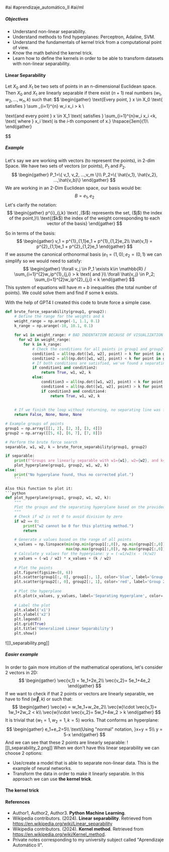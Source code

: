#ai #aprendizaje_automático_II #ai/ml 

##### **Objectives**
- Understand non-linear separability.
- Understand methods to find hyperplanes: Perceptron, Adaline, SVM.
- Understand the fundamentals of kernel trick from a computational point of view.
- Know the math behind the kernel trick.
- Learn how to define the kernels in order to be able to transform datasets with non-linear separability.


#### Linear Separability
Let $X_0$ and $X_1$ be two sets of points in an n-dimensional Euclidean space. Then $X_0$ and $X_1$ are linearly separable if there exist ($n+1$) real numbers ($w_1, w_2, ..., w_n, k$) such that:
$$
\begin{gather}
\text{Every point, } x \in X_0 \text{ satisfies }
\sum _{i=1}^{n} w_i x_i > k \\

\text{and every point } x \in X_1 \text{ satisfies  } \sum_{i=1}^{n}w_i x_i <k, \text{ where } x_i \text{ is the $i$-th component of x.} \hspace{3em}(1)\\ 
\end{gather}

$$

##### **Example**
Let's say we are working with vectors (to represent the points), in 2-dim Space. We have two sets of vectors (or points), $P_1$ and $P_2$.
$$
\begin{gather}
P_1=\{ v_1, v_2, ...,v_m \}\\
P_2=\{ \hat{v_1}, \hat{v_2}, ...,\hat{v_b}\}
\end{gather}
$$
We are working in an 2-Dim Euclidean space, our basis would be:
$$
B={e_1,e_2}
$$
Let's clarify the notation:
$$
\begin{gather}
p^{i}_{j,k} \text{ ,($i$) represents the set, ($j$) the index of the point,}\\
\text{($k$) the index of the weight corresponding to each vector of the basis}
\end{gather}
$$

So in terms of the basis:
$$
\begin{gather}
v_1 = p^{1}_{1,1}e_1 + p^{1}_{1,2}e_2\\
\hat{v_1} = p^{2}_{1,1}e_1 + p^{2}_{1,2}e_1 
\end{gather}
$$
If we assume the canonical orthonormal basis ($e_1 = (1,0); e_2 = (0,1)$ we can simplify so
we would need to satisfy:
$$
\begin{gather}
\forall v_j \in P_1 \exists k\in \mathbb{R} / \sum_{i=1}^{2}w_ip^{1}_{j,i} > k \text{ and }\\
\forall \hat{v_j} \in P_2; \sum_{i=1}^{2}w_ip^{2}_{j,i} < k
\end{gather}
$$
This system of equations will have $m+b$ inequalities (the total number of points). We could solve them and find if some k exists.

 With the help of GPT4 I created this code to brute force a simple case.
 
```python
def brute_force_separability(group1, group2):
    # Define the range for the weights and k
    weight_range = np.arange(-1, 1.1, 0.1)
    k_range = np.arange(-10, 10.1, 0.1)
    
    for w1 in weight_range: # BAD INDENTATION BECAUSE OF VISUALIZATION!
	  for w2 in weight_range:
	    for k in k_range:
            # Check the conditions for all points in group1 and group2
            condition1 = all(np.dot([w1, w2], point) > k for point in group1)
            condition2 = all(np.dot([w1, w2], point) < k for point in group2)
            # If both conditions are satisfied, we've found a separating line
            if condition1 and condition2:
                return True, w1, w2, k
            else:
                condition3 = all(np.dot([w1, w2], point) < k for point in group1)
                condition4 = all(np.dot([w1, w2], point) > k for point in group2)
                if condition3 and condition4:
	                return True, w1, w2, k
                    
                    
    # If we finish the loop without returning, no separating line was found
	return False, None, None, None

# Example groups of points
group1 = np.array([[1, 2], [2, 3], [3, 4]])
group2 = np.array([[5, 6], [6, 7], [7, 8]])

# Perform the brute force search
separable, w1, w2, k = brute_force_separability(group1, group2)

if separable:
    print(f"Groups are linearly separable with w1={w1}, w2={w2}, and k={k}.")
    plot_hyperplane(group1, group2, w1, w2, k)
else:
    print("No hyperplane found, thus no corrected plot.")
    ```

Also this function to plot it:
```python
def plot_hyperplane(group1, group2, w1, w2, k):
    """
    Plot the groups and the separating hyperplane based on the provided weights and k.
    """
    # Check if w2 is not 0 to avoid division by zero
    if w2 == 0:
        print("w2 cannot be 0 for this plotting method.")
        return

    # Generate x values based on the range of all points
    x_values = np.linspace(min(np.min(group1[:,0]), np.min(group2[:,0])), 
                           max(np.max(group1[:,0]), np.max(group2[:,0])), 100)
    # Calculate y values for the hyperplane: y = (-w1/w2)x - (k/w2)
    y_values = (-w1 / w2) * x_values + (k / w2)
    
    # Plot the points
    plt.figure(figsize=(8, 6))
    plt.scatter(group1[:, 0], group1[:, 1], color='blue', label='Group 1')
    plt.scatter(group2[:, 0], group2[:, 1], color='red', label='Group 2')
    
    # Plot the hyperplane
    plt.plot(x_values, y_values, label='Separating Hyperplane', color='green')
    
    # Label the plot
    plt.xlabel('x1')
    plt.ylabel('x2')
    plt.legend()
    plt.grid(True)
    plt.title('Generalized Linear Separability')
    plt.show()
```

![[l_separability.png]]

##### **Easier example**
In order to gain more intuition of the mathematical operations, let's consider 2 vectors in 2D:
$$
\begin{gather}
\vec{v_1} = 1e_1+2e_2\\
\vec{v_2}= 5e_1+4e_2
\end{gather}
$$
If we want to check if that 2 points or vectors are linearly separable, we have to find ($\vec{w}, k$) or such that:
$$
\begin{gather}
\vec{w} = w_1e_1+w_2e_2\\
\vec{w}\cdot \vec{v_1}= 1w_1+2w_2 < k\\
\vec{w}\cdot \vec{v_2}= 5w_1+4w_2 > k
\end{gather}
$$
It is trivial that ($w_1 = 1, w_2 = 1, k =5$) works. That conforms an hyperplane:
$$
\begin{gather}
e_1+e_2=5\\
\text{Using "normal" notation, }x+y = 5\\
y = 5-x
\end{gather}
$$
And we can see that these 2 points are linearly separable:
![[l_separability_2.png]]
When we don't have this linear separability we can choose 2 options:
- Use/create a model that is able to separate non-linear data. This is the example of neural networks.
- Transform the data in order to make it linearly separable. In this approach we can use **the kernel trick**.
#### The kernel trick






#### References
- Author1, Author2, Author3. **Python Machine Learning**. 
- Wikipedia contributors. (2024). **Linear separability**. Retrieved from https://en.wikipedia.org/wiki/Linear_separability
-  Wikipedia contributors. (2024). **Kernel method**. Retrieved from https://en.wikipedia.org/wiki/Kernel_method.
- Private notes corresponding to my university subject called "Aprendizaje Automático II".

